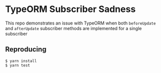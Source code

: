 # TypeORM Subscriber Sadness

This repo demonstrates an issue with TypeORM when both `beforeUpdate` and `afterUpdate` subscriber methods are implemented for a single subscriber

## Reproducing

```console
$ yarn install
$ yarn test
```
